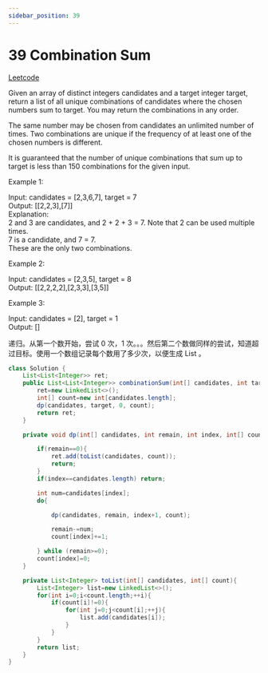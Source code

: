```yaml
---
sidebar_position: 39
---
```


# 39 Combination Sum

[Leetcode](https://leetcode.com/problems/combination-sum/)

Given an array of distinct integers candidates and a target integer target, return a list of all unique combinations of candidates where the chosen numbers sum to target. You may return the combinations in any order.

The same number may be chosen from candidates an unlimited number of times. Two combinations are unique if the frequency of at least one of the chosen numbers is different.

It is guaranteed that the number of unique combinations that sum up to target is less than 150 combinations for the given input.

 

Example 1:

Input: candidates = [2,3,6,7], target = 7  
Output: [[2,2,3],[7]]  
Explanation:  
2 and 3 are candidates, and 2 + 2 + 3 = 7. Note that 2 can be used multiple times.  
7 is a candidate, and 7 = 7.  
These are the only two combinations.  

Example 2:

Input: candidates = [2,3,5], target = 8  
Output: [[2,2,2,2],[2,3,3],[3,5]]  

Example 3:

Input: candidates = [2], target = 1  
Output: []  

递归。从第一个数开始，尝试 0 次，1 次。。。然后第二个数做同样的尝试，知道超过目标。使用一个数组记录每个数用了多少次，以便生成 List 。

```java
class Solution {
    List<List<Integer>> ret;
    public List<List<Integer>> combinationSum(int[] candidates, int target) {
        ret=new LinkedList<>();
        int[] count=new int[candidates.length];
        dp(candidates, target, 0, count);
        return ret;
    }

    private void dp(int[] candidates, int remain, int index, int[] count){

        if(remain==0){
            ret.add(toList(candidates, count));
            return;
        }
        if(index==candidates.length) return;

        int num=candidates[index];
        do{

            dp(candidates, remain, index+1, count);

            remain-=num;
            count[index]+=1;

        } while (remain>=0);
        count[index]=0;
    }

    private List<Integer> toList(int[] candidates, int[] count){
        List<Integer> list=new LinkedList<>();
        for(int i=0;i<count.length;++i){
            if(count[i]!=0){
                for(int j=0;j<count[i];++j){
                    list.add(candidates[i]);
                }
            }
        }
        return list;
    }
}
```